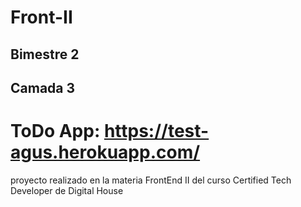 # Front-II

## Bimestre 2
## Camada 3


# ToDo App: https://test-agus.herokuapp.com/

proyecto realizado en la materia FrontEnd II del curso Certified Tech Developer de Digital House
